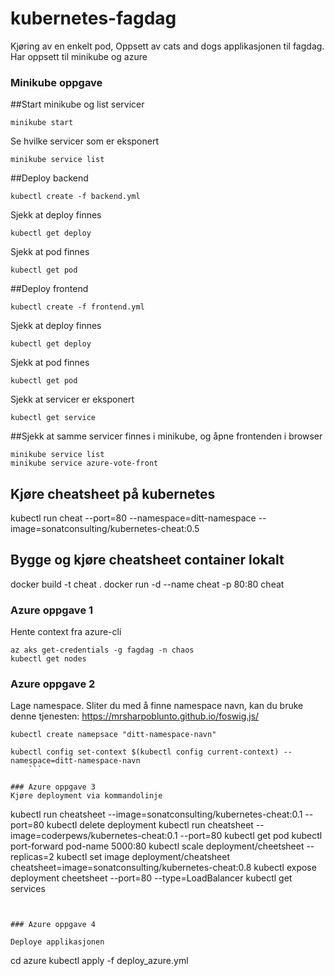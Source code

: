 # kubernetes-fagdag
Kjøring av en enkelt pod, Oppsett av cats and dogs applikasjonen til fagdag. Har oppsett til minikube og azure


### Minikube oppgave 

##Start minikube og list servicer
```
minikube start
```

Se hvilke servicer som er eksponert
```
minikube service list
```

##Deploy backend
```
kubectl create -f backend.yml
```

Sjekk at deploy finnes
```
kubectl get deploy
```

Sjekk at pod finnes
```
kubectl get pod
```

##Deploy frontend
```
kubectl create -f frontend.yml
```

Sjekk at deploy finnes
```
kubectl get deploy
```

Sjekk at pod finnes
```
kubectl get pod
```

Sjekk at servicer er eksponert
```
kubectl get service
```

##Sjekk at samme servicer finnes i minikube, og åpne frontenden i browser
```
minikube service list
minikube service azure-vote-front
```


## Kjøre cheatsheet på kubernetes
kubectl run cheat --port=80 --namespace=ditt-namespace --image=sonatconsulting/kubernetes-cheat:0.5

## Bygge og kjøre cheatsheet container lokalt
docker build -t cheat .
docker run -d --name cheat -p 80:80 cheat

### Azure oppgave 1
Hente context fra azure-cli

```
az aks get-credentials -g fagdag -n chaos
kubectl get nodes
```

### Azure oppgave 2

Lage namespace. Sliter du med å finne namespace navn, kan du bruke denne tjenesten: https://mrsharpoblunto.github.io/foswig.js/

```
kubectl create namepsace "ditt-namespace-navn"

kubectl config set-context $(kubectl config current-context) --namespace=ditt-namespace-navn
	```

### Azure oppgave 3
Kjøre deployment via kommandolinje

```
kubectl run cheatsheet --image=sonatconsulting/kubernetes-cheat:0.1 --port=80
kubectl delete deployment
kubectl run cheatsheet --image=coderpews/kubernetes-cheat:0.1 --port=80
kubectl get pod
kubectl port-forward pod-name 5000:80
kubectl scale deployment/cheetsheet --replicas=2
kubectl set image deployment/cheatsheet cheatsheet=image=sonatconsulting/kubernetes-cheat:0.8
kubectl expose deployment cheetsheet --port=80 --type=LoadBalancer
kubectl get services


```


### Azure oppgave 4

Deploye applikasjonen

```
cd azure
kubectl apply -f deploy_azure.yml
```
